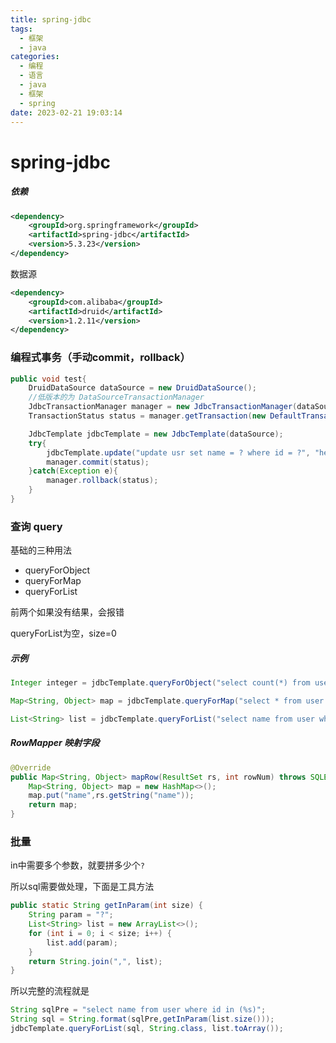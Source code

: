 ```yaml
---
title: spring-jdbc
tags:
  - 框架
  - java
categories:
  - 编程
  - 语言
  - java
  - 框架
  - spring
date: 2023-02-21 19:03:14
---
```


# spring-jdbc

##### 依赖

```xml
<dependency>
    <groupId>org.springframework</groupId>
    <artifactId>spring-jdbc</artifactId>
    <version>5.3.23</version>
</dependency>
```

数据源

```xml
<dependency>
    <groupId>com.alibaba</groupId>
    <artifactId>druid</artifactId>
    <version>1.2.11</version>
</dependency>
```

### 编程式事务（手动commit，rollback）

```java
public void test{
	DruidDataSource dataSource = new DruidDataSource();
    //低版本的为 DataSourceTransactionManager
	JdbcTransactionManager manager = new JdbcTransactionManager(dataSource);
    TransactionStatus status = manager.getTransaction(new DefaultTransactionDefinition());

	JdbcTemplate jdbcTemplate = new JdbcTemplate(dataSource);
	try{
		jdbcTemplate.update("update usr set name = ? where id = ?", "hello", 1);
        manager.commit(status);
	}catch(Exception e){
		manager.rollback(status);
	}
}
```

### 查询 query

基础的三种用法

- queryForObject
- queryForMap
- queryForList

前两个如果没有结果，会报错

queryForList为空，size=0

##### 示例

```java
Integer integer = jdbcTemplate.queryForObject("select count(*) from user where id = ?", Integer.class, 1);             
```

```java
Map<String, Object> map = jdbcTemplate.queryForMap("select * from user where id = ?", 1);
```

```java
List<String> list = jdbcTemplate.queryForList("select name from user where id < ?", String.class, 5);
```

##### RowMapper 映射字段

```java
@Override
public Map<String, Object> mapRow(ResultSet rs, int rowNum) throws SQLException {
    Map<String, Object> map = new HashMap<>();
    map.put("name",rs.getString("name"));
    return map;
}
```

### 批量

in中需要多个参数，就要拼多少个`?`

所以sql需要做处理，下面是工具方法

```java
public static String getInParam(int size) {
    String param = "?";
    List<String> list = new ArrayList<>();
    for (int i = 0; i < size; i++) {
        list.add(param);
    }
    return String.join(",", list);
}
```

所以完整的流程就是

```java
String sqlPre = "select name from user where id in (%s)";
String sql = String.format(sqlPre,getInParam(list.size()));
jdbcTemplate.queryForList(sql, String.class, list.toArray());
```

